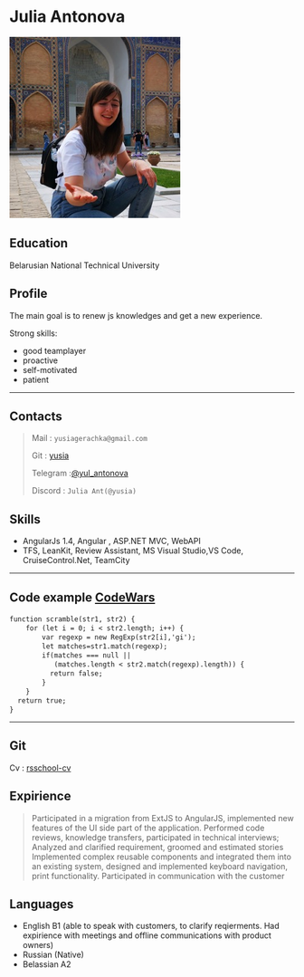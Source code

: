 # Julia Antonova    
![women](./images/ph-S.jpeg "Women") 


## Education ##  
Belarusian National Technical University

## Profile ##
The main goal is to renew js knowledges and get a new experience.

Strong skills: 
- good teamplayer
- proactive
- self-motivated
- patient
  
*****************  
## Contacts ##
> Mail : `yusiagerachka@gmail.com`
> 
> Git : [yusia](https://github.com/yusia)
> 
>Telegram :[@yul_antonova](https://t.me/yul_antonova)
>
>Discord : `Julia Ant(@yusia)` 

## Skills ## 
- AngularJs 1.4, Angular , ASP.NET MVC, WebAPI
- TFS, LeanKit, Review Assistant, MS Visual Studio,VS Code, CruiseControl.Net, TeamCity

**************** 
## Code example [CodeWars](https://www.codewars.com/kata/55c04b4cc56a697bb0000048) ##
```
function scramble(str1, str2) {
    for (let i = 0; i < str2.length; i++) {
        var regexp = new RegExp(str2[i],'gi');        
        let matches=str1.match(regexp);
        if(matches === null ||
           (matches.length < str2.match(regexp).length)) {  
          return false;  
        }          
    }
  return true;
}
```
*****************
## Git ##
Cv : [rsschool-cv](https://yusia.github.io/rsschool-cv/)

## Expirience ## 
 > Participated in a migration from ExtJS to AngularJS, implemented new features of the UI side part of the application.
 Performed code reviews, knowledge transfers, participated in technical interviews;
 Analyzed and clarified requirement, groomed and estimated stories
 Implemented complex reusable components and integrated them into an existing system, designed and implemented keyboard navigation, print functionality.
 Participated in communication with the customer
 >
## Languages ## 
- English B1 (able to speak with customers, to clarify reqierments. Had expirience with meetings and offline communications with product owners)
- Russian (Native)
- Belassian  A2